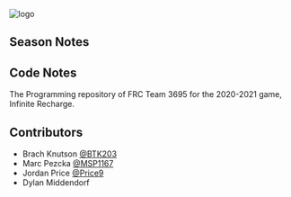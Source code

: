 ![logo](https://github.com/FRC-3695/2023-Season---Crescendo/blob/master/Logo.jpeg?raw=true)
## Season Notes
## Code Notes
The Programming repository of FRC Team 3695 for the 2020-2021 game, Infinite Recharge.
## Contributors
- Brach Knutson [@BTK203](https://github.com/BTK203)
- Marc Pezcka [@MSP1167](https://github.com/MSP1167)
- Jordan Price [@Price9](https://github.com/Price9)
- Dylan Middendorf